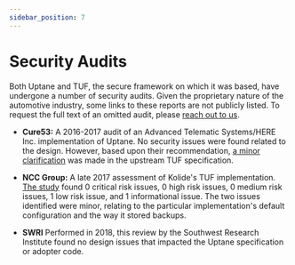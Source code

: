 ```yaml
---
sidebar_position: 7
---
```


# Security Audits

Both Uptane and TUF, the secure framework on which it was based, have undergone a number of security audits. Given the proprietary nature of the automotive industry, some links to these reports are not publicly listed. To request the full text of an omitted audit, please [reach out to us](https://uptane.github.io/docs/learn-more/participate).

- **Cure53:** A 2016-2017 audit of an Advanced Telematic Systems/HERE Inc. implementation of Uptane. No security issues were found related to the design. However, based upon their recommendation, [a minor clarification](https://github.com/theupdateframework/taps/blob/master/tap9.md) was made in the upstream TUF specification.

- **NCC Group:** A late 2017 assessment of Kolide's TUF implementation. [The study](https://www.nccgroup.com/globalassets/our-research/us/public-reports/2017/ncc-group-kolide-the-update-framework-security-assessment.pdf) found 0 critical risk issues, 0 high risk issues, 0 medium risk issues, 1 low risk issue, and 1 informational issue. The two issues identified were minor, relating to the particular implementation's default configuration and the way it stored backups.

- **SWRI** Performed in 2018, this review by the Southwest Research Institute found no design issues that impacted the Uptane specification or adopter code.
